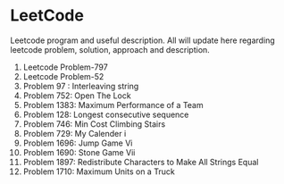 # LeetCode
Leetcode program and useful description. All will update here regarding leetcode problem, solution, approach and description.

1. Leetcode Problem-797
2. Leetcode Problem-52
3. Problem 97 : Interleaving string
4. Problem 752: Open The Lock
5. Problem 1383: Maximum Performance of a Team
6. Problem 128: Longest consecutive sequence
7. Problem 746: Min Cost Climbing Stairs
8. Problem 729: My Calender i
9. Problem 1696: Jump Game Vi
10. Problem 1690: Stone Game Vii
11. Problem 1897: Redistribute Characters to Make All Strings Equal
12. Problem 1710: Maximum Units on a Truck


